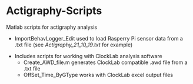 # Actigraphy-Scripts
Matlab scripts for actigraphy analysis
* ImportBehavLogger_Edit used to load Rasperry Pi sensor data from a .txt file (see *Actigraphy_21_10_19.txt* for example)

- Includes scripts for working with ClockLab analysis software
  - Create_AWD_file.m generates ClockLab compatible .awd file from a .txt file
  - OffSet_Time_ByGType works with ClockLab excel output files
